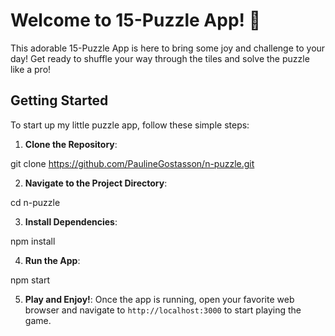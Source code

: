 # Welcome to 15-Puzzle App! 🎉

This adorable 15-Puzzle App is here to bring some joy and challenge to your day! Get ready to shuffle your way through the tiles and solve the puzzle like a pro!

## Getting Started

To start up my little puzzle app, follow these simple steps:

1. **Clone the Repository**: 

git clone https://github.com/PaulineGostasson/n-puzzle.git


2. **Navigate to the Project Directory**:

cd n-puzzle


3. **Install Dependencies**:

npm install


4. **Run the App**:

npm start


5. **Play and Enjoy!**:
Once the app is running, open your favorite web browser and navigate to `http://localhost:3000` to start playing the game.


